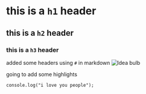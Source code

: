 # this is a `h1` header
## this is  a `h2` header
### this is  a  `h3` header



added some headers using `#` in markdown
![Idea bulb](https://images.unsplash.com/photo-1493612276216-ee3925520721?ixlib=rb-4.0.3&ixid=M3wxMjA3fDB8MHxzZWFyY2h8Mnx8cmFuZG9tfGVufDB8fDB8fHww&w=1000&q=80)

going to add some highlights
```
console.log("i love you people");
```
